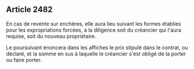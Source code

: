 Article 2482
----
En cas de revente sur enchères, elle aura lieu suivant les formes établies pour
les expropriations forcées, à la diligence soit du créancier qui l'aura requise,
soit du nouveau propriétaire.

Le poursuivant énoncera dans les affiches le prix stipulé dans le contrat, ou
déclaré, et la somme en sus à laquelle le créancier s'est obligé de la porter ou
faire porter.

